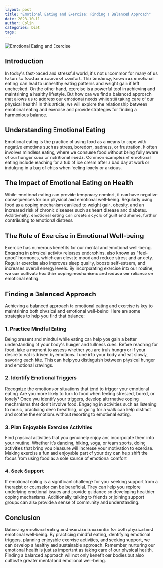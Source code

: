 ```yaml
---
layout: post
title: "Emotional Eating and Exercise: Finding a Balanced Approach"
date: 2023-10-11
author: Colin
categories: Diet
tags: 
---
```


![Emotional Eating and Exercise](https://source.unsplash.com/1600x900/?food,exercise)

## Introduction

In today's fast-paced and stressful world, it's not uncommon for many of us to turn to food as a source of comfort. This tendency, known as emotional eating, can lead to unhealthy eating patterns and weight gain if left unchecked. On the other hand, exercise is a powerful tool in achieving and maintaining a healthy lifestyle. But how can we find a balanced approach that allows us to address our emotional needs while still taking care of our physical health? In this article, we will explore the relationship between emotional eating and exercise and provide strategies for finding a harmonious balance.

## Understanding Emotional Eating

Emotional eating is the practice of using food as a means to cope with negative emotions such as stress, boredom, sadness, or frustration. It often involves mindless eating, where we consume food without being fully aware of our hunger cues or nutritional needs. Common examples of emotional eating include reaching for a tub of ice cream after a bad day at work or indulging in a bag of chips when feeling lonely or anxious.

## The Impact of Emotional Eating on Health

While emotional eating can provide temporary comfort, it can have negative consequences for our physical and emotional well-being. Regularly using food as a coping mechanism can lead to weight gain, obesity, and an increased risk of chronic diseases such as heart disease and diabetes. Additionally, emotional eating can create a cycle of guilt and shame, further contributing to emotional distress.

## The Role of Exercise in Emotional Well-being

Exercise has numerous benefits for our mental and emotional well-being. Engaging in physical activity releases endorphins, also known as "feel-good" hormones, which can elevate mood and reduce stress and anxiety. Regular exercise also improves sleep quality, boosts self-esteem, and increases overall energy levels. By incorporating exercise into our routine, we can cultivate healthier coping mechanisms and reduce our reliance on emotional eating.

## Finding a Balanced Approach

Achieving a balanced approach to emotional eating and exercise is key to maintaining both physical and emotional well-being. Here are some strategies to help you find that balance:

### 1. Practice Mindful Eating

Being present and mindful while eating can help you gain a better understanding of your body's hunger and fullness cues. Before reaching for food, take a moment to assess whether you are truly hungry or if your desire to eat is driven by emotions. Tune into your body and eat slowly, savoring each bite. This can help you distinguish between physical hunger and emotional cravings.

### 2. Identify Emotional Triggers

Recognize the emotions or situations that tend to trigger your emotional eating. Are you more likely to turn to food when feeling stressed, bored, or lonely? Once you identify your triggers, develop alternative coping mechanisms that don't involve food. Engaging in activities such as listening to music, practicing deep breathing, or going for a walk can help distract and soothe the emotions without resorting to emotional eating.

### 3. Plan Enjoyable Exercise Activities

Find physical activities that you genuinely enjoy and incorporate them into your routine. Whether it's dancing, hiking, yoga, or team sports, doing activities that bring you pleasure will increase your motivation to exercise. Making exercise a fun and enjoyable part of your day can help shift the focus from using food as a sole source of emotional comfort.

### 4. Seek Support

If emotional eating is a significant challenge for you, seeking support from a therapist or counselor can be beneficial. They can help you explore underlying emotional issues and provide guidance on developing healthier coping mechanisms. Additionally, talking to friends or joining support groups can also provide a sense of community and understanding.

## Conclusion

Balancing emotional eating and exercise is essential for both physical and emotional well-being. By practicing mindful eating, identifying emotional triggers, planning enjoyable exercise activities, and seeking support, we can develop a healthy and sustainable approach. Remember, nurturing our emotional health is just as important as taking care of our physical health. Finding a balanced approach will not only benefit our bodies but also cultivate greater mental and emotional well-being.